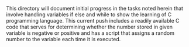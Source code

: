 This directory will document initial progress in the tasks noted herein that involve handling variables if else and while to show the learning of C programming language.
This current push includes a readily available C code that serves for determining whether the number stored in given variable is negative or positive and has a script that assigns a random number to the variable each time it is executed.
